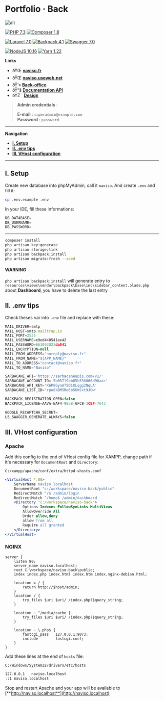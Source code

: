 # **Portfolio · Back**

![alt](public/css/logo.png)

[![PHP 7.3](https://img.shields.io/static/v1?label=PHP&message=v7.3&color=777bb4&style=flat-square&logo=php&logoColor=777bb4)](https://www.php.net)
[![Composer 1.8](https://img.shields.io/static/v1?label=Composer&message=v1.8&color=885630&style=flat-square&logo=composer&logoColor=9f7759)](https://getcomposer.org)  

[![Laravel 7.0](https://img.shields.io/static/v1?label=Laravel&message=7.0&color=ff2d20&style=flat-square&logo=laravel&logoColor=ff2d20)](https://laravel.com)
[![Backpack 4.1](https://img.shields.io/static/v1?label=Backpack&message=v4.1&color=7c69ef&style=flat-square&logo=php&logoColor=7c69ef)](https://backpackforlaravel.com)
[![Swagger 7.0](https://img.shields.io/static/v1?label=Swagger&message=v7.0&color=85EA2D&style=flat-square&logo=swagger&logoColor=85EA2D)](https://swagger.io)   

[![NodeJS 10.16](https://img.shields.io/static/v1?label=NodeJS&message=10.16&color=339933&style=flat-square&logo=node.js&logoColor=339933)](https://nodejs.org/en)
[![Yarn 1.22](https://img.shields.io/static/v1?label=Yarn&message=v1.22&color=2C8EBB&style=flat-square&logo=yarn&logoColor=2C8EBB)](https://yarnpkg.com/lang/en/)

**Links**  
- ðŸŒ [**naviso.fr**](https://www.naviso.fr)  
- ðŸŒ [**naviso.useweb.net**](http://naviso.useweb.net/)  
- ðŸ’» [**Back-office**](http://naviso.useweb.net/admin/login)  
- ðŸ“š [**Documentation API**](http://naviso.useweb.net/api/documentation)  
- ðŸŽ¨ [**Design**](https://xd.adobe.com/view/c1174a47-1988-4c4d-4163-61164ec0e5b9-b726/)

>**Admin credentials** :  
>
>**E-mail** : `superadmin@example.com`  
>**Password** : `password`

---

**Navigation**

- [**I. Setup**](#I-setup)  
- [**II. .env tips**](#II-.env-tips)  
- [**III. VHost configuration**](#III-vhost-configuration)  

---

## **I. Setup**


Create new database into phpMyAdmin, call it `naviso`. And create `.env` and fill it:

``` bash
cp .env.example .env
```

In your IDE, fill these informations:

```js
DB_DATABASE=  
DB_USERNAME=  
DB_PASSWORD=  
```

---

```bash
composer install
php artisan key:generate
php artisan storage:link
php artisan backpack:install
php artisan migrate:fresh --seed
```

#### WARNING
`php artisan backpack:install` will generate entry to `resources\views\vendor\backpack\base\inc\sidebar_content.blade.php` about **Dashboard**, you have to delete the last entry

## **II. .env tips**

Check theses var into `.env` file and replace with these:

```js
MAIL_DRIVER=smtp
MAIL_HOST=smtp.mailtrap.io
MAIL_PORT=2525
MAIL_USERNAME=e9ed440541ee42
MAIL_PASSWORD=663092023da841
MAIL_ENCRYPTION=null
MAIL_FROM_ADDRESS="noreply@naviso.fr"
MAIL_FROM_NAME="${APP_NAME}"
MAIL_TO_ADDRESS="contact@naviso.fr"
MAIL_TO_NAME="Naviso"
```

```js
SARBACANE_API='https://sarbacaneapis.com/v1/'
SARBACANE_ACCOUNT_ID='5b05719bb85b536066d90aac'
SARBACANE_API_KEY='K6P8GynAT5O1KLqgg2NqLA'
SARBACANE_LIST_ID='rpu8kBM5Ro6b5UWJxt9JGw'

BACKPACK_REGISTRATION_OPEN=false
BACKPACK_LICENSE=AAVA-EAF4-9858-GFC8-3CEF-7643

GOOGLE_RECAPTCHA_SECRET=
L5_SWAGGER_GENERATE_ALWAYS=false
```

## **III. VHost configuration**

### **Apache**

Add this config to the end of VHost config file for XAMPP, change path if it's necessary for `DocumentRoot` and `Directory`:

`C:/xampp/apache/conf/extra/httpd-vhosts.conf`

```apache
<VirtualHost *:80>
	ServerName naviso.localhost
	DocumentRoot "c:/workspace/naviso-back/public"
    RedirectMatch ^/$ /admin/login
    RedirectMatch ^/home$ /admin/dashboard
    <Directory "c:/workspace/naviso-back">
        Options Indexes FollowSymLinks MultiViews
        AllowOverride All
        Order allow,deny
        allow from all
        Require all granted
    </Directory>
</VirtualHost>
```

### **NGINX**

```nginx
server {
    listen 80;
    server_name naviso.localhost;
    root C:\workspace/naviso-back\public;
    index index.php index.html index.htm index.nginx-debian.html;

    location = / {
        return http://$host/admin;
    }
    location / {
        try_files $uri $uri/ /index.php?$query_string;
    }

    location ~ ^/media/cache {
        try_files $uri $uri/ /index.php?$query_string;
    }

    location ~ \.php$ {
        fastcgi_pass   127.0.0.1:9073;
        include        fastcgi.conf;
    }
}
```

Add these lines at the end of `hosts` file:

`C:/Windows/System32/drivers/etc/hosts`

```bash
127.0.0.1	naviso.localhost
::1	naviso.localhost
```

Stop and restart Apache and your app will be available to [**http://naviso.localhost**](http://naviso.localhost)
